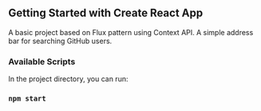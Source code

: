 ## Getting Started with Create React App

A basic project based on Flux pattern using Context API. A simple address 
bar for searching GitHub users.

### Available Scripts

In the project directory, you can run:

### `npm start`